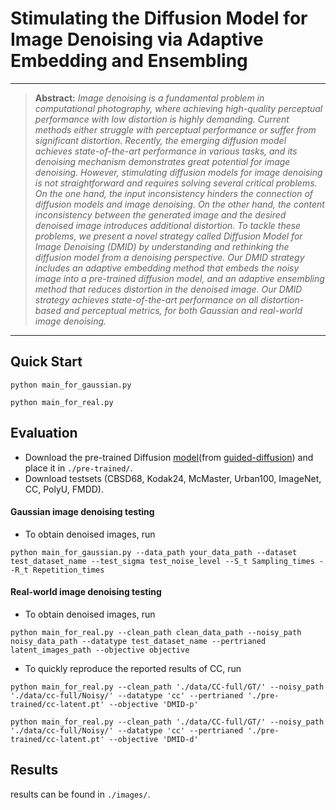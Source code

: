 # Stimulating the Diffusion Model for Image Denoising via Adaptive Embedding and Ensembling

<hr />

>**Abstract:** *Image denoising is a fundamental problem in computational photography, where achieving high-quality perceptual performance with low distortion is highly demanding. Current methods either struggle with perceptual performance or suffer from significant distortion. Recently, the emerging diffusion model achieves state-of-the-art performance in various tasks, and its denoising mechanism demonstrates great potential for image denoising. However, stimulating diffusion models for image denoising is not straightforward and requires solving several critical problems. On the one hand, the input inconsistency hinders the connection of diffusion models and image denoising. On the other hand, the content inconsistency between the generated image and the desired denoised image introduces additional distortion. To tackle these problems, we present a novel strategy called Diffusion Model for Image Denoising (DMID) by understanding and rethinking the diffusion model from a denoising perspective. Our DMID strategy includes an adaptive embedding method that embeds the noisy image into a pre-trained diffusion model, and an adaptive ensembling method that reduces distortion in the denoised image. Our DMID strategy achieves state-of-the-art performance on all distortion-based and perceptual metrics, for both Gaussian and real-world image denoising.*
<hr />


## Quick Start
```
python main_for_gaussian.py
```
```
python main_for_real.py
```

## Evaluation
- Download the pre-trained Diffusion [model](https://openaipublic.blob.core.windows.net/diffusion/jul-2021/256x256_diffusion_uncond.pt)(from [guided-diffusion](https://github.com/openai/guided-diffusion)) and place it in `./pre-trained/`.
- Download testsets (CBSD68, Kodak24, McMaster, Urban100, ImageNet, CC, PolyU, FMDD).

#### Gaussian image denoising testing
- To obtain denoised images, run
```
python main_for_gaussian.py --data_path your_data_path --dataset test_dataset_name --test_sigma test_noise_level --S_t Sampling_times --R_t Repetition_times
```


#### Real-world image denoising testing
- To obtain denoised images, run
```
python main_for_real.py --clean_path clean_data_path --noisy_path noisy_data_path --datatype test_dataset_name --pertrianed latent_images_path --objective objective
```

- To quickly reproduce the reported results of CC, run
```
python main_for_real.py --clean_path './data/CC-full/GT/' --noisy_path './data/cc-full/Noisy/' --datatype 'cc' --pertrianed './pre-trained/cc-latent.pt' --objective 'DMID-p'
```
```
python main_for_real.py --clean_path './data/CC-full/GT/' --noisy_path './data/cc-full/Noisy/' --datatype 'cc' --pertrianed './pre-trained/cc-latent.pt' --objective 'DMID-d'
```

## Results

results can be found in `./images/`.
